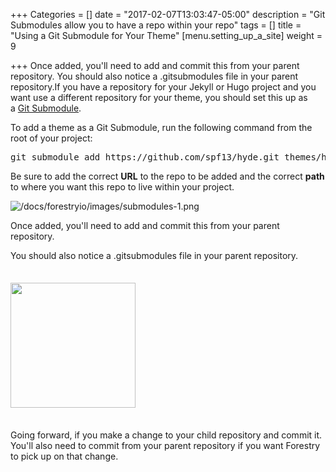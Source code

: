+++
Categories = []
date = "2017-02-07T13:03:47-05:00"
description = "Git Submodules allow you to have a repo within your repo"
tags = []
title = "Using a Git Submodule for Your Theme"
[menu.setting_up_a_site]
weight = 9

+++
Once added, you'll need to add and commit this from your parent repository. You should also notice a .gitsubmodules file in your parent repository.If you have a repository for your Jekyll or Hugo project and you want use a different repository for your theme, you should set this up as a [Git Submodule](https://git-scm.com/book/en/v2/Git-Tools-Submodules).

To add a theme as a Git Submodule, run the following command from the root of your project:

<pre class="hljs">git submodule add https://github.com/spf13/hyde.git themes/hyde</pre>

Be sure to add the correct **URL** to the repo to be added and the correct **path** to where you want this repo to live within your project.

![/docs/forestryio/images/submodules-1.png](/docs/forestryio/images/submodules-1.png)

Once added, you'll need to add and commit this from your parent repository. 

You should also notice a .gitsubmodules file in your parent repository.

<img src="/docs/forestryio/images/git%20submodule.png" style="width: 200px; margin: 1.5em auto;">

Going forward, if you make a change to your child repository and commit it. You'll also need to commit from your parent repository if you want Forestry to pick up on that change.